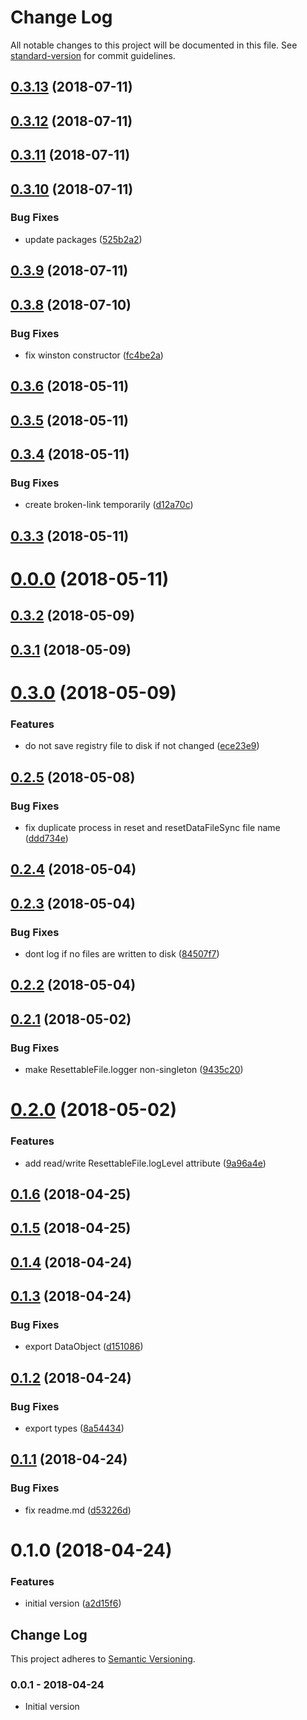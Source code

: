 # Change Log

All notable changes to this project will be documented in this file. See [standard-version](https://github.com/conventional-changelog/standard-version) for commit guidelines.

<a name="0.3.13"></a>

## [0.3.13](https://github.com/ozum/resettable-file/compare/v0.3.12...v0.3.13) (2018-07-11)

<a name="0.3.12"></a>

## [0.3.12](https://github.com/ozum/resettable-file/compare/v0.3.11...v0.3.12) (2018-07-11)

<a name="0.3.11"></a>

## [0.3.11](https://github.com/ozum/resettable-file/compare/v0.3.10...v0.3.11) (2018-07-11)

<a name="0.3.10"></a>

## [0.3.10](https://github.com/ozum/resettable-file/compare/v0.3.9...v0.3.10) (2018-07-11)

### Bug Fixes

- update packages ([525b2a2](https://github.com/ozum/resettable-file/commit/525b2a2))

<a name="0.3.9"></a>

## [0.3.9](https://github.com/ozum/resettable-file/compare/v0.3.8...v0.3.9) (2018-07-11)

<a name="0.3.8"></a>

## [0.3.8](https://github.com/ozum/resettable-file/compare/v0.3.6...v0.3.8) (2018-07-10)

### Bug Fixes

- fix winston constructor ([fc4be2a](https://github.com/ozum/resettable-file/commit/fc4be2a))

<a name="0.3.6"></a>

## [0.3.6](https://github.com/ozum/resettable-file/compare/v0.3.5...v0.3.6) (2018-05-11)

<a name="0.3.5"></a>

## [0.3.5](https://github.com/ozum/resettable-file/compare/v0.3.4...v0.3.5) (2018-05-11)

<a name="0.3.4"></a>

## [0.3.4](https://github.com/ozum/resettable-file/compare/v0.3.3...v0.3.4) (2018-05-11)

### Bug Fixes

- create broken-link temporarily ([d12a70c](https://github.com/ozum/resettable-file/commit/d12a70c))

<a name="0.3.3"></a>

## [0.3.3](https://github.com/ozum/resettable-file/compare/v0.0.0...v0.3.3) (2018-05-11)

<a name="0.0.0"></a>

# [0.0.0](https://github.com/ozum/resettable-file/compare/v0.3.2...v0.0.0) (2018-05-11)

<a name="0.3.2"></a>

## [0.3.2](https://github.com/ozum/resettable-file/compare/v0.3.1...v0.3.2) (2018-05-09)

<a name="0.3.1"></a>

## [0.3.1](https://github.com/ozum/resettable-file/compare/v0.3.0...v0.3.1) (2018-05-09)

<a name="0.3.0"></a>

# [0.3.0](https://github.com/ozum/resettable-file/compare/v0.2.5...v0.3.0) (2018-05-09)

### Features

- do not save registry file to disk if not changed ([ece23e9](https://github.com/ozum/resettable-file/commit/ece23e9))

<a name="0.2.5"></a>

## [0.2.5](https://github.com/ozum/resettable-file/compare/v0.2.4...v0.2.5) (2018-05-08)

### Bug Fixes

- fix duplicate process in reset and resetDataFileSync file name ([ddd734e](https://github.com/ozum/resettable-file/commit/ddd734e))

<a name="0.2.4"></a>

## [0.2.4](https://github.com/ozum/resettable-file/compare/v0.2.3...v0.2.4) (2018-05-04)

<a name="0.2.3"></a>

## [0.2.3](https://github.com/ozum/resettable-file/compare/v0.2.2...v0.2.3) (2018-05-04)

### Bug Fixes

- dont log if no files are written to disk ([84507f7](https://github.com/ozum/resettable-file/commit/84507f7))

<a name="0.2.2"></a>

## [0.2.2](https://github.com/ozum/resettable-file/compare/v0.2.1...v0.2.2) (2018-05-04)

<a name="0.2.1"></a>

## [0.2.1](https://github.com/ozum/resettable-file/compare/v0.2.0...v0.2.1) (2018-05-02)

### Bug Fixes

- make ResettableFile.logger non-singleton ([9435c20](https://github.com/ozum/resettable-file/commit/9435c20))

<a name="0.2.0"></a>

# [0.2.0](https://github.com/ozum/resettable-file/compare/v0.1.6...v0.2.0) (2018-05-02)

### Features

- add read/write ResettableFile.logLevel attribute ([9a96a4e](https://github.com/ozum/resettable-file/commit/9a96a4e))

<a name="0.1.6"></a>

## [0.1.6](https://github.com/ozum/resettable-file/compare/v0.1.5...v0.1.6) (2018-04-25)

<a name="0.1.5"></a>

## [0.1.5](https://github.com/ozum/resettable-file/compare/v0.1.4...v0.1.5) (2018-04-25)

<a name="0.1.4"></a>

## [0.1.4](https://github.com/ozum/resettable-file/compare/v0.1.3...v0.1.4) (2018-04-24)

<a name="0.1.3"></a>

## [0.1.3](https://github.com/ozum/resettable-file/compare/v0.1.2...v0.1.3) (2018-04-24)

### Bug Fixes

- export DataObject ([d151086](https://github.com/ozum/resettable-file/commit/d151086))

<a name="0.1.2"></a>

## [0.1.2](https://github.com/ozum/resettable-file/compare/v0.1.1...v0.1.2) (2018-04-24)

### Bug Fixes

- export types ([8a54434](https://github.com/ozum/resettable-file/commit/8a54434))

<a name="0.1.1"></a>

## [0.1.1](https://github.com/ozum/resettable-file/compare/v0.1.0...v0.1.1) (2018-04-24)

### Bug Fixes

- fix readme.md ([d53226d](https://github.com/ozum/resettable-file/commit/d53226d))

<a name="0.1.0"></a>

# 0.1.0 (2018-04-24)

### Features

- initial version ([a2d15f6](https://github.com/ozum/resettable-file/commit/a2d15f6))

<!-- Titles: Added, Changed, Deprecated, Removed, Fixed, Security -->

## Change Log

This project adheres to [Semantic Versioning](http://semver.org/).

### 0.0.1 - 2018-04-24

- Initial version
